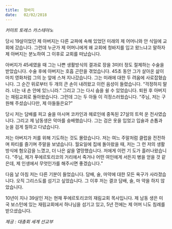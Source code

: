 ```yaml
---
title:  청바지
date:   02/02/2018
---
```


_커미트 토레스 카스테야노_

당시 19살이었던 제 아버지는 다른 교파에 속해 있었던 미래의 제 어머니와 안 식일에 교회에 갔습니다. 그런데 누군가 제 어머니에게 왜 교회에 청바지를 입고 왔느냐고 말하자 제 아버지는 분노하여 그 이후로 교회를 떠났습니다.

아버지가 45세였을 때 그는 나쁜 생활방식의 결과로 장을 3미터 정도 절제하는 수술을 받았습니다. 수술 후에 아버지는 호흡 곤란을 겪었습니다. 45초 동안 그가 살아온 삶이 마치 영화처럼 그의 눈 앞에 스쳐 지나갔습니다. 그는 미래에 대한 두 려움에 사로잡혔습니다. 그 순간 위로부터 두 개의 큰 손이 내려왔고 이런 음성이 들렸습니다. “걱정하지 말라. 너는 내 손 안에 있느니라.” 그리고 그는 다시 숨을 쉴 수 있었습니다. 퇴원 후 아버지는 재림교회로 돌아왔습니다. 그런데 그는 두 아들 이 걱정스러웠습니다. “주님, 저는 구원해 주셨습니다만, 제 아들들은요?”

당시 저는 담배를 피고 술을 마시며 코카인과 헤로인에 중독된 27살의 트럭 운 전사였습니다. 그리고 제 남동생은 악마를 숭배했습니다. 그는 검은 옷을 입었고 입술과 손톱과 눈을 검게 칠하고 다녔습니다.

저는 아버지가 저를 위해 기도하는 것도 몰랐습니다. 저는 여느 주말처럼 클럽을 전전하며 파티를 즐기며 주말을 보냈습니다. 월요일에 집에 돌아왔을 때, 저는 그 런 저의 생활방식에 혐오감을 느꼈고, 더 나은 삶을 열망했습니다. 저에게 이런 기 도가 흘러나왔습니다. “주님, 제가 푸에르토리코의 거리에서 죽거나 어떤 여인에게 서든지 병을 얻을 것 같은데, 제 인생에서 무엇인가를 해주시면 좋겠습니다.”

다음 날 아침 저는 다른 기분이 들었습니다. 담배, 술, 마약에 대한 모든 욕구가 사라졌습니다. 오직 그리스도를 섬기고 싶었습니다. 그 이후 저는 결코 담배, 술, 마 약을 하지 않았습니다.

10년이 지나 39살인 저는 현재 푸에르토리코의 재림교회 목사입니다. 제 남동 생은 미국 보스턴에 있는 재림교회에서 하나님을 섬기고 있고, 5년 전에는 제 어머 니도 침례를 받으셨습니다.

_제공 : 대총회 세계 선교부_